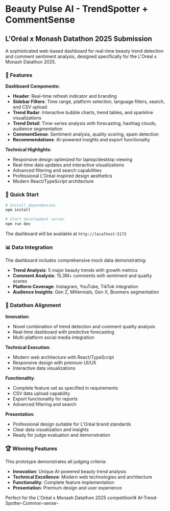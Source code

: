 # Beauty Pulse AI - TrendSpotter + CommentSense

## L'Oréal x Monash Datathon 2025 Submission

A sophisticated web-based dashboard for real-time beauty trend detection and comment sentiment analysis, designed specifically for the L'Oréal x Monash Datathon 2025.

### 🌟 Features

**Dashboard Components:**
- **Header**: Real-time refresh indicator and branding
- **Sidebar Filters**: Time range, platform selection, language filters, search, and CSV upload
- **Trend Radar**: Interactive bubble charts, trend tables, and sparkline visualizations
- **Trend Detail**: Time-series analysis with forecasting, hashtag clouds, audience segmentation
- **CommentSense**: Sentiment analysis, quality scoring, spam detection
- **Recommendations**: AI-powered insights and export functionality

**Technical Highlights:**
- Responsive design optimized for laptop/desktop viewing
- Real-time data updates and interactive visualizations
- Advanced filtering and search capabilities
- Professional L'Oréal-inspired design aesthetics
- Modern React/TypeScript architecture

### 🚀 Quick Start

```bash
# Install dependencies
npm install

# Start development server
npm run dev
```

The dashboard will be available at `http://localhost:5173`

### 📊 Data Integration

The dashboard includes comprehensive mock data demonstrating:
- **Trend Analysis**: 5 major beauty trends with growth metrics
- **Comment Analysis**: 15.3M+ comments with sentiment and quality scores
- **Platform Coverage**: Instagram, YouTube, TikTok integration
- **Audience Insights**: Gen Z, Millennials, Gen X, Boomers segmentation

### 🎯 Datathon Alignment

**Innovation**: 
- Novel combination of trend detection and comment quality analysis
- Real-time dashboard with predictive forecasting
- Multi-platform social media integration

**Technical Execution**:
- Modern web architecture with React/TypeScript
- Responsive design with premium UI/UX
- Interactive data visualizations

**Functionality**:
- Complete feature set as specified in requirements
- CSV data upload capability
- Export functionality for reports
- Advanced filtering and search

**Presentation**:
- Professional design suitable for L'Oréal brand standards
- Clear data visualization and insights
- Ready for judge evaluation and demonstration

### 🏆 Winning Features

This prototype demonstrates all judging criteria:
- **Innovation**: Unique AI-powered beauty trend analysis
- **Technical Excellence**: Modern web technologies and architecture
- **Functionality**: Complete feature implementation
- **Presentation**: Premium design and user experience

Perfect for the L'Oréal x Monash Datathon 2025 competition!#   A I - T r e n d - S p o t t e r - C o m m o n - s e n s e -  
 